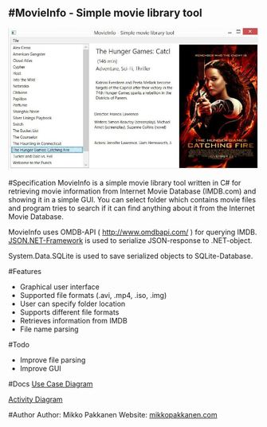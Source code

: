 #MovieInfo - Simple movie library tool
------------------------
![MovieInfo Main View](doc/movieInfo.JPG)


#Specification
MovieInfo is a simple movie library tool written in C# for retrieving movie information from
Internet Movie Database (IMDB.com) and showing it in a simple GUI. You can select folder which contains movie files and program tries to search if it can find anything about it from the Internet Movie Database.

MovieInfo uses OMDB-API ( http://www.omdbapi.com/ ) for querying IMDB.
[JSON.NET-Framework](http://www.newtonsoft.com/json) is used to serialize JSON-response to .NET-object.

System.Data.SQLite is used to save serialized objects to SQLite-Database.

#Features
- Graphical user interface
- Supported file formats (.avi, .mp4, .iso, .img)
- User can specify folder location
- Supports different file formats
- Retrieves information from IMDB
- File name parsing

#Todo
- Improve file parsing
- Improve GUI

#Docs
[Use Case Diagram](doc/useCaseDiagram.JPG)

[Activity Diagram](doc/activityDiagram.jpg)

#Author
Author: Mikko Pakkanen
Website: [mikkopakkanen.com](http://mikkopakkanen.com)
